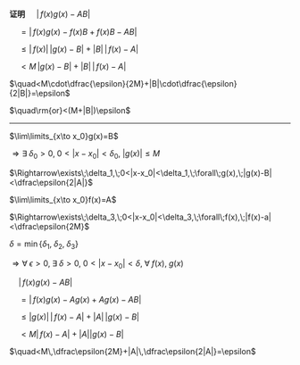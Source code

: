 **证明**
$\quad |\,f(x)g(x)-AB|$

$\quad=|\,f(x)g(x)-f(x)B+f(x)B-AB|$

$\quad\leq|\,f(x)|\,|g(x)-B|+|B|\,|\,f(x)-A|$

$\quad<M\,|g(x)-B|+|B|\,|\,f(x)-A|$

$\quad<M\cdot\dfrac{\epsilon}{2M}+|B|\cdot\dfrac{\epsilon}{2|B|}=\epsilon$

$\quad\rm{or}<(M+|B|)\epsilon$

---

$\lim\limits_{x\to x_0}g(x)=B$

$\Rightarrow\exists\;\delta_0>0,\;0<|x-x_0|<\delta_0,\;|g(x)|\leq M$

$\Rightarrow\exists\;\delta_1,\;0<|x-x_0|<\delta_1,\;\forall\;g(x),\;|g(x)-B|<\dfrac\epsilon{2|A|}$

$\lim\limits_{x\to x_0}f(x)=A$

$\Rightarrow\exists\;\delta_3,\;0<|x-x_0|<\delta_3,\;\forall\;f(x),\;|f(x)-a|<\dfrac\epsilon{2M}$

$\delta=\min\{\delta_1,\;\delta_2,\;\delta_3\}$

$\Rightarrow\forall\;\epsilon>0,\;\exists\;\delta>0,\;0<|x-x_0|<\delta,\;\forall\;f(x),\;g(x)$

$\quad |\,f(x)g(x)-AB|$

$\quad=|\,f(x)g(x)-Ag(x)+Ag(x)-AB|$

$\quad\leq|g(x)|\,|\,f(x)-A|+|A|\,|g(x)-B|$

$\quad<M|\,f(x)-A|+|A||g(x)-B|$

$\quad<M\,\dfrac\epsilon{2M}+|A|\,\dfrac\epsilon{2|A|}=\epsilon$
